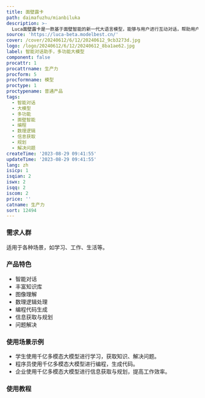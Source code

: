 ```yaml
---
title: 面壁露卡
path: daimafuzhu/mianbiluka
description: >-
  Luca面壁露卡是一款基于面壁智能的新一代大语言模型，能够与用户进行互动对话，帮助用户了解世界知识、激发创作灵感、理解图片内容、处理数理逻辑、编写程序代码，帮助用户更好地获取信息、做出规划、解决问题。该产品具有高效、智能、多功能等优势，定价合理，适用于各种场景。
source: 'https://luca-beta.modelbest.cn/'
cover: /cover/20240612/6/12/20240612_9cb3273d.jpg
logo: /logo/20240612/6/12/20240612_8ba1ae62.jpg
label: 智能对话助手，多功能大模型
component: false
procattr: 1
procattrname: 生产力
procform: 5
procformname: 模型
proctype: 1
proctypename: 普通产品
tags:
  - 智能对话
  - 大模型
  - 多功能
  - 面壁智能
  - 编程
  - 数理逻辑
  - 信息获取
  - 规划
  - 解决问题
createTime: '2023-08-29 09:41:55'
updateTime: '2023-08-29 09:41:55'
lang: zh
isicp: 1
isqian: 2
iswx: 2
isqq: 2
iscom: 2
price: ''
catname: 生产力
sort: 12494
---
```




### 需求人群
适用于各种场景，如学习、工作、生活等。

### 产品特色
- 智能对话
- 丰富知识库
- 图像理解
- 数理逻辑处理
- 编程代码生成
- 信息获取与规划
- 问题解决

### 使用场景示例
- 学生使用千亿多模态大模型进行学习，获取知识、解决问题。
- 程序员使用千亿多模态大模型进行编程，生成代码。
- 企业使用千亿多模态大模型进行信息获取与规划，提高工作效率。

### 使用教程


  
